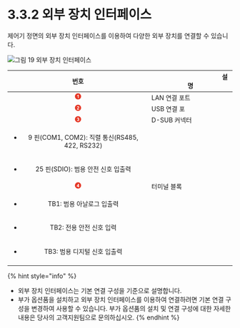 # 3.3.2 외부 장치 인터페이스

제어기 정면의 외부 장치 인터페이스를 이용하여 다양한 외부 장치를 연결할 수 있습니다.

![그림 19 외부 장치 인터페이스](../../../_assets/external\_device\_interface.png)

|                            **번호**                           | 　　　　　　　　　　　**설명** |
| :---------------------------------------------------------: | ----------------- |
|             ![](../../../_assets/1.png)             | LAN 연결 포트         |
|             ![](../../../_assets/2.png)             | USB 연결 포          |
|             ![](../../../_assets/3.png)             | D-SUB 커넥터         |
| <ul><li>9 핀(COM1, COM2): 직렬 통신(RS485, 422, RS232)</li></ul> |                   |
|          <ul><li>25 핀(SDIO): 범용 안전 신호 입출력</li></ul>         |                   |
|             ![](../../../_assets/4.png)             | 터미널 블록            |
|              <ul><li>TB1: 범용 아날로그 입출력</li></ul>             |                   |
|              <ul><li>TB2: 전용 안전 신호 입력</li></ul>             |                   |
|             <ul><li>TB3: 범용 디지털 신호 입출력</li></ul>            |                   |
|                                                             |                   |

{% hint style="info" %}
* 외부 장치 인터페이스는 기본 연결 구성을 기준으로 설명합니다.
* 부가 옵션품을 설치하고 외부 장치 인터페이스를 이용하여 연결하려면 기본 연결 구성을 변경하여 사용할 수 있습니다. 부가 옵션품의 설치 및 연결 구성에 대한 자세한 내용은 당사의 고객지원팀으로 문의하십시오.
{% endhint %}
